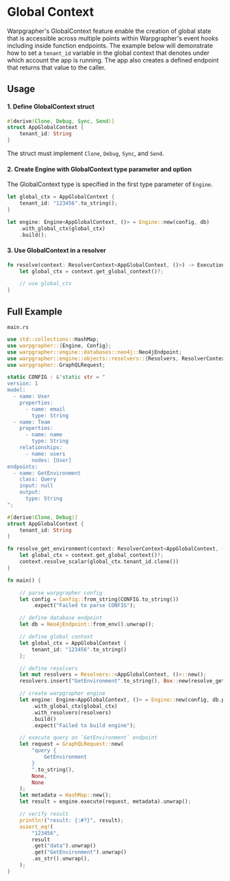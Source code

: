 # Global Context

Warpgrapher's GlobalContext feature enable the creation of global state that is accessible across multiple points within Warpgrapher's event hooks including inside function endpoints. The example below will demonstrate how to set a `tenant_id` variable in the global context that denotes under which account the app is running. The app also creates a defined endpoint that returns that value to the caller.

## Usage

#### 1. Define GlobalContext struct

```rust
#[derive(Clone, Debug, Sync, Send)]
struct AppGlobalContext {
    tenant_id: String
}
```

The struct must implement `Clone`, `Debug`, `Sync`, and `Send`.

#### 2. Create Engine with GlobalContext type parameter and option

The GlobalContext type is specified in the first type parameter of `Engine`. 

```rust
let global_ctx = AppGlobalContext {
    tenant_id: "123456".to_string();
}

let engine: Engine<AppGlobalContext, ()> = Engine::new(config, db)
    .with_global_ctx(global_ctx)
    .build();
```


#### 3. Use GlobalContext in a resolver

```rust
fn resolve(context: ResolverContext<AppGlobalContext, ()>) -> ExecutionResult {
    let global_ctx = context.get_global_context()?;

    // use global_ctx
}
```

## Full Example

`main.rs`

```rust
use std::collections::HashMap;
use warpgrapher::{Engine, Config};
use warpgrapher::engine::databases::neo4j::Neo4jEndpoint;
use warpgrapher::engine::objects::resolvers::{Resolvers, ResolverContext, ExecutionResult};
use warpgrapher::GraphQLRequest;

static CONFIG : &'static str = "
version: 1
model:
  - name: User
    properties:
      - name: email
        type: String
  - name: Team
    properties:
      - name: name
        type: String
    relationships:
      - name: users
        nodes: [User]
endpoints:
  - name: GetEnvironment
    class: Query
    input: null
    output: 
      type: String
";

#[derive(Clone, Debug)]
struct AppGlobalContext {
    tenant_id: String
}

fn resolve_get_environment(context: ResolverContext<AppGlobalContext, ()>) -> ExecutionResult {
    let global_ctx = context.get_global_context()?;
    context.resolve_scalar(global_ctx.tenant_id.clone())
}

fn main() {

    // parse warpgrapher config
    let config = Config::from_string(CONFIG.to_string())
        .expect("Failed to parse CONFIG");

    // define database endpoint
    let db = Neo4jEndpoint::from_env().unwrap();

    // define global context
    let global_ctx = AppGlobalContext {
        tenant_id: "123456".to_string()
    };

    // define resolvers
    let mut resolvers = Resolvers::<AppGlobalContext, ()>::new();
    resolvers.insert("GetEnvironment".to_string(), Box::new(resolve_get_environment));

    // create warpgrapher engine
    let engine: Engine<AppGlobalContext, ()> = Engine::new(config, db.pool().unwrap())
        .with_global_ctx(global_ctx)
        .with_resolvers(resolvers)
        .build()
        .expect("Failed to build engine");

    // execute query on `GetEnvironment` endpoint
    let request = GraphQLRequest::new(
        "query {
            GetEnvironment
        }
        ".to_string(),
        None,
        None
    );
    let metadata = HashMap::new();
    let result = engine.execute(request, metadata).unwrap();

    // verify result
    println!("result: {:#?}", result);
    assert_eq!(
        "123456",
        result
        .get("data").unwrap()
        .get("GetEnvironment").unwrap()
        .as_str().unwrap(),
    );
}
```
